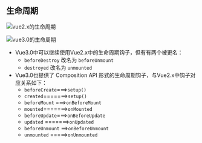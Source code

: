 ## 生命周期

![vue2.x的生命周期](https://cn.vuejs.org/images/lifecycle.png)

![vue3.0的生命周期](https://v3.cn.vuejs.org/images/lifecycle.svg)

- Vue3.0中可以继续使用Vue2.x中的生命周期钩子，但有有两个被更名：
    - `beforeDestroy` 改名为 `beforeUnmount`
    - `destroyed` 改名为 `unmounted`
- Vue3.0也提供了 Composition API 形式的生命周期钩子，与Vue2.x中钩子对应关系如下：
    - `beforeCreate`===>`setup()`
    - `created`=======>`setup()`
    - `beforeMount` ===>`onBeforeMount`
    - `mounted`=======>`onMounted`
    - `beforeUpdate`===>`onBeforeUpdate`
    - `updated` =======>`onUpdated`
    - `beforeUnmount` ==>`onBeforeUnmount`
    - `unmounted` =====>`onUnmounted`
